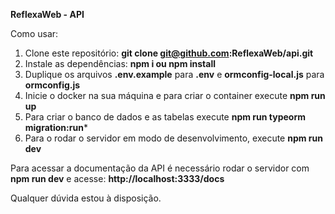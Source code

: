 **ReflexaWeb - API**

Como usar:

1) Clone este repositório: **git clone git@github.com:ReflexaWeb/api.git**
2) Instale as dependências: **npm i ou npm install**
3) Duplique os arquivos **.env.example** para **.env** e **ormconfig-local.js** para **ormconfig.js**
4) Inicie o docker na sua máquina e para criar o container execute **npm run up**
5) Para criar o banco de dados e as tabelas execute **npm run typeorm migration:run***
6) Para o rodar o servidor em modo de desenvolvimento, execute **npm run dev**

Para acessar a documentação da API é necessário rodar o servidor com **npm run dev** e acesse: **http://localhost:3333/docs**

Qualquer dúvida estou à disposição.